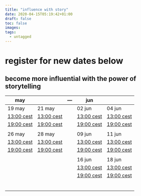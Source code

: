 ```yaml
---
title: "influence with story"
date: 2020-04-15T05:19:42+01:00
draft: false
toc: false
images:
tags:
  - untagged
---
```


# register for new dates below
## become more influential with the power of storytelling

| may                                            |                                                | — | jun                                            |                                                |
|------------------------------------------------|------------------------------------------------|---|------------------------------------------------|------------------------------------------------|
| 19 may                                         | 21 may                                         |   | 02 jun                                         | 04 jun                                         |
| [13:00 cest](/storyinfluence/2020.05.19.13.00) | [13:00 cest](/storyinfluence/2020.05.21.13.00) |   | [13:00 cest](/storyinfluence/2020.06.02.13.00) | [13:00 cest](/storyinfluence/2020.06.04.13.00) |
| [19:00 cest](/storyinfluence/2020.05.19.19.00) | [19:00 cest](/storyinfluence/2020.05.21.19.00) |   | [19:00 cest](/storyinfluence/2020.06.02.19.00) | [19:00 cest](/storyinfluence/2020.06.04.19.00) |
|                                                |                                                |   |                                                |                                                |
| 26 may                                         | 28 may                                         |   | 09 jun                                         | 11 jun                                         |
| [13:00 cest](/storyinfluence/2020.05.26.13.00) | [13:00 cest](/storyinfluence/2020.05.28.13.00) |   | [13:00 cest](/storyinfluence/2020.06.09.13.00) | [13:00 cest](/storyinfluence/2020.06.11.13.00) |
| [19:00 cest](/storyinfluence/2020.05.26.19.00) | [19:00 cest](/storyinfluence/2020.05.28.19.00) |   | [19:00 cest](/storyinfluence/2020.06.09.19.00) | [19:00 cest](/storyinfluence/2020.06.11.19.00) |
|                                                |                                                |   |                                                |                                                |
|                                                |                                                |   | 16 jun                                         | 18 jun                                         |
|                                                |                                                |   | [13:00 cest](/storyinfluence/2020.06.16.13.00) | [13:00 cest](/storyinfluence/2020.06.18.13.00) |
|                                                |                                                |   | [19:00 cest](/storyinfluence/2020.06.16.19.00) | [19:00 cest](/storyinfluence/2020.06.18.19.00) |
|                                                |                                                |   |                                                |                                                |
|                                                |                                                |   |                                                |                                                |
|                                                |                                                |   |                                                |                                                |
|                                                |                                                |   |                                                |                                                |
|                                                |                                                |   |                                                |                                                |
|                                                |                                                |   |                                                |                                                |
